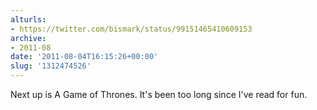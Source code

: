 ```yaml
---
alturls:
- https://twitter.com/bismark/status/99151465410609153
archive:
- 2011-08
date: '2011-08-04T16:15:26+00:00'
slug: '1312474526'
---
```


Next up is A Game of Thrones.  It's been too long since I've read for fun.


